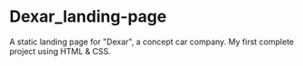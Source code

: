 # Dexar_landing-page
 A static landing page for "Dexar", a concept car company. My first complete project using HTML &amp; CSS.
